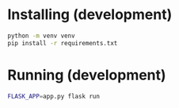 # Installing (development)
```bash
python -m venv venv
pip install -r requirements.txt
```

# Running (development)
```bash
FLASK_APP=app.py flask run
```

